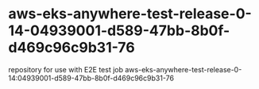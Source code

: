 # aws-eks-anywhere-test-release-0-14-04939001-d589-47bb-8b0f-d469c96c9b31-76
repository for use with E2E test job aws-eks-anywhere-test-release-0-14:04939001-d589-47bb-8b0f-d469c96c9b31-76
